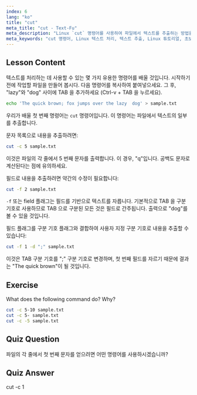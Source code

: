 ```yaml
---
index: 6
lang: "ko"
title: "cut"
meta_title: "cut - Text-Fu"
meta_description: "Linux `cut` 명령어를 사용하여 파일에서 텍스트를 추출하는 방법을 배웁니다. 이 초보자 친화적인 튜토리얼은 문자 및 필드 자르기를 다룹니다. Linux 텍스트 처리 기술을 향상시키세요!"
meta_keywords: "cut 명령어, Linux 텍스트 처리, 텍스트 추출, Linux 튜토리얼, 초보자 Linux, cut 예제, Linux 가이드"
---
```


## Lesson Content

텍스트를 처리하는 데 사용할 수 있는 몇 가지 유용한 명령어를 배울 것입니다. 시작하기 전에 작업할 파일을 만들어 봅시다. 다음 명령어를 복사하여 붙여넣으세요. 그 후, "lazy"와 "dog" 사이에 TAB 을 추가하세요 (Ctrl-v + TAB 을 누르세요).

```bash
echo 'The quick brown; fox jumps over the lazy  dog' > sample.txt
```

우리가 배울 첫 번째 명령어는 `cut` 명령어입니다. 이 명령어는 파일에서 텍스트의 일부를 추출합니다.

문자 목록으로 내용을 추출하려면:

```bash
cut -c 5 sample.txt
```

이것은 파일의 각 줄에서 5 번째 문자를 출력합니다. 이 경우, "q"입니다. 공백도 문자로 계산된다는 점에 유의하세요.

필드로 내용을 추출하려면 약간의 수정이 필요합니다:

```bash
cut -f 2 sample.txt
```

`-f` 또는 field 플래그는 필드를 기반으로 텍스트를 자릅니다. 기본적으로 TAB 을 구분 기호로 사용하므로 TAB 으로 구분된 모든 것은 필드로 간주됩니다. 출력으로 "dog"를 볼 수 있을 것입니다.

필드 플래그를 구분 기호 플래그와 결합하여 사용자 지정 구분 기호로 내용을 추출할 수 있습니다:

```bash
cut -f 1 -d ";" sample.txt
```

이것은 TAB 구분 기호를 ";" 구분 기호로 변경하며, 첫 번째 필드를 자르기 때문에 결과는 "The quick brown"이 될 것입니다.

## Exercise

What does the following command do? Why?

```bash
cut -c 5-10 sample.txt
cut -c 5- sample.txt
cut -c -5 sample.txt
```

## Quiz Question

파일의 각 줄에서 첫 번째 문자를 얻으려면 어떤 명령어를 사용하시겠습니까?

## Quiz Answer

cut -c 1
